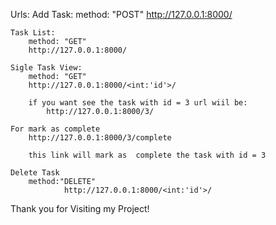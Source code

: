 Urls:
    Add Task:
        method: "POST"
        http://127.0.0.1:8000/

    Task List:
        method: "GET"
        http://127.0.0.1:8000/

    Sigle Task View:
        method: "GET"
        http://127.0.0.1:8000/<int:'id'>/
        
        if you want see the task with id = 3 url wiil be:
            http://127.0.0.1:8000/3/
    
    For mark as complete
        http://127.0.0.1:8000/3/complete

        this link will mark as  complete the task with id = 3
    
    Delete Task
        method:"DELETE"
                http://127.0.0.1:8000/<int:'id'>/


Thank you for Visiting my Project!
